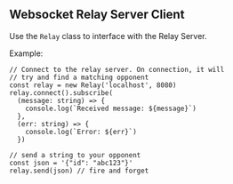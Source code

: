 ## Websocket Relay Server Client

Use the `Relay` class to interface with the Relay Server.

Example:

```$javascript
// Connect to the relay server. On connection, it will
// try and find a matching opponent
const relay = new Relay('localhost', 8080)
relay.connect().subscribe(
  (message: string) => {
    console.log(`Received message: ${message}`)
  },
  (err: string) => {
    console.log(`Error: ${err}`)
  })
  
// send a string to your opponent  
const json = '{"id": "abc123"}'  
relay.send(json) // fire and forget
  
```